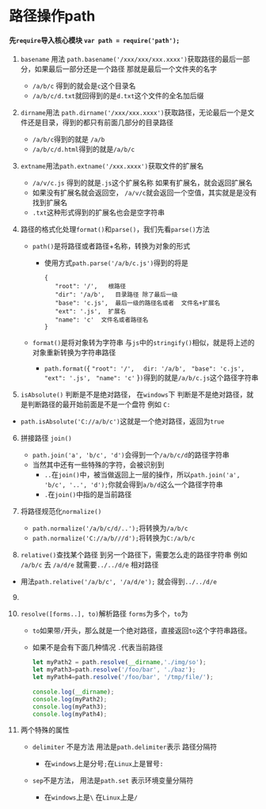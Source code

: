 # 路径操作path

#### 先`require`导入核心模块  `var path = require('path');`

1. `basename`  用法 `path.basename('/xxx/xxx/xxx.xxxx')`获取路径的最后一部分，如果最后一部分还是一个路径 那就是最后一个文件夹的名字
   - `/a/b/c` 得到的就会是`c`这个目录名
   - `/a/b/c/d.txt`就回得到的是`d.txt`这个文件的全名加后缀

2. `dirname`用法 `path.dirname('/xxx/xxx.xxxx')`获取路径，无论最后一个是文件还是目录，得到的都只有前面几部分的目录路径
   - `/a/b/c`得到的就是 `/a/b`
   - `/a/b/c/d.html`得到的就是`/a/b/c`

3. `extname`用法`path.extname('/xxx.xxxx')`获取文件的扩展名
   - `/a/v/c.js` 得到的就是`.js`这个扩展名称 如果有扩展名，就会返回扩展名
   - 如果没有扩展名就会返回空， `/a/v/c`就会返回一个空值，其实就是是没有找到扩展名
   - `.txt`这种形式得到的扩展名也会是空字符串

4. 路径的格式化处理`format()`和`parse()`，我们先看`parse()`方法

   - `path()`是将路径或者路径+名称，转换为对象的形式

     - 使用方式`path.parse('/a/b/c.js')`得到的将是

       ```
       {  
          "root": '/',   根路径
          "dir": '/a/b',   目录路径 除了最后一级
          "base": 'c.js',  最后一级的路径名或者  文件名+扩展名
          "ext": '.js',  扩展名
          "name": 'c'  文件名或者路径名
       }
       ```

       

   - `format()`是将对象转为字符串  与`js`中的`stringify()`相似，就是将上述的对象重新转换为字符串路径
     
     - `path.format(`{  `"root": '/', ` ` dir: '/a/b',`    `  "base": 'c.js', ` ` "ext": '.js', ` `  "name": 'c' ` }`)`得到的就是`/a/b/c.js`这个路径字符串

5. `isAbsolute()` 判断是不是绝对路径， 在`windows`下 判断是不是绝对路径，就是判断路径的最开始前面是不是一个盘符 例如 `C:`
   
- `path.isAbsolute('C://a/b/c')`这就是一个绝对路径，返回为`true`
  
6. 拼接路径 `join()`
   - `path.join('a', 'b/c', 'd')`会得到一个`/a/b/c/d`的路径字符串
   - 当然其中还有一些特殊的字符，会被识别到
     - `..`在`join()`中，被当做返回上一层的操作，所以`path.join('a', 'b/c', '..', 'd');`你就会得到`a/b/d`这么一个路径字符串
     - `.`在`join()`中指的是当前路径

7. 将路径规范化`normalize()`
   - `path.normalize('/a/b/c/d/..');`将转换为`/a/b/c`
   - `path.normalize('C://a/b///d');`将转换为`C:/a/b/c`

8. `relative()`查找某个路径 到另一个路径下，需要怎么走的路径字符串 例如 `/a/b/c` 去 `/a/d/e` 就需要`../../d/e` 相对路径
   
- 用法`path.relative('/a/b/c', '/a/d/e');` 就会得到`../../d/e`
  
9. 

10. `resolve([forms..], to)`解析路径 `forms`为多个，`to`为

    - `to`如果带`/`开头，那么就是一个绝对路径，直接返回`to`这个字符串路径。

    - 如果不是会有下面几种情况 `.`代表当前路径

      ```javascript
      let myPath2 = path.resolve(__dirname,'./img/so');
      let myPath3=path.resolve('/foo/bar', './baz');
      let myPath4=path.resolve('/foo/bar', '/tmp/file/');
       
      console.log(__dirname);             
      console.log(myPath2);   
      console.log(myPath3);  
      console.log(myPath4); 
      ```


11. 两个特殊的属性

    - `delimiter` 不是方法 用法是`path.delimiter`表示 路径分隔符

      - 在`windows`上是分号`;`在`Linux`上是冒号`:`  

    - `sep`不是方法， 用法是`path.set` 表示环境变量分隔符

      -  在`windows`上是`\`       在`Linux`上是`/`

        

